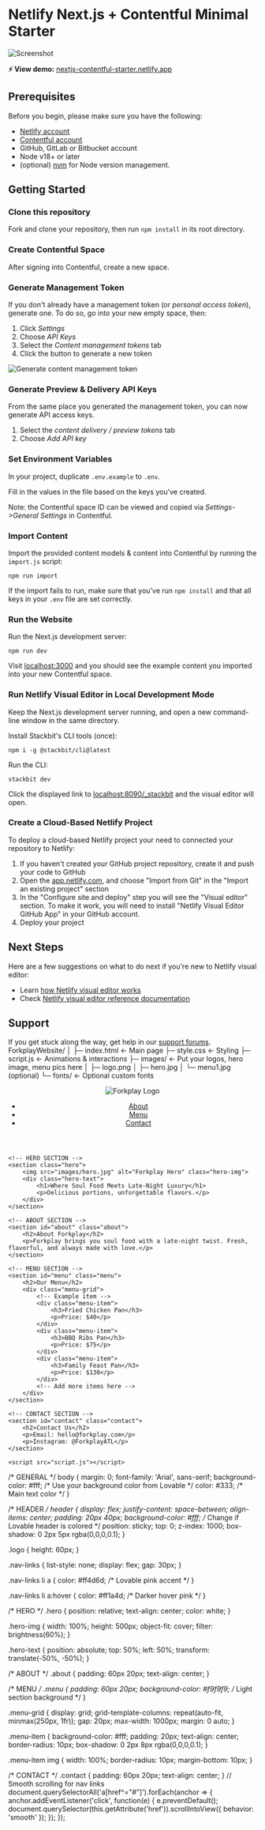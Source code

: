 # Netlify Next.js + Contentful Minimal Starter

![Screenshot](https://assets.stackbit.com/docs/tutorial-shared-thumb.png)

**⚡ View demo:** [nextjs-contentful-starter.netlify.app](https://nextjs-contentful-starter.netlify.app/)

## Prerequisites

Before you begin, please make sure you have the following:

- [Netlify account](https://www.netlify.com/)
- [Contentful account](https://www.contentful.com/)
- GitHub, GitLab or Bitbucket account
- Node v18+ or later
- (optional) [nvm](https://github.com/nvm-sh/nvm) for Node version management.

## Getting Started

### Clone this repository

Fork and clone your repository, then run `npm install` in its root directory.

### Create Contentful Space

After signing into Contentful, create a new space. 

### Generate Management Token

If you don't already have a management token (or _personal access token_), generate one. To do so, go into your new empty space, then:

1. Click _Settings_
1. Choose _API Keys_
1. Select the _Content management tokens_ tab
1. Click the button to generate a new token

![Generate content management token](./docs/generate-mgmt-token.png)

### Generate Preview & Delivery API Keys

From the same place you generated the management token, you can now generate API access keys.

1. Select the *content delivery / preview tokens* tab
1. Choose *Add API key*

### Set Environment Variables

In your project, duplicate `.env.example` to `.env`. 

Fill in the values in the file based on the keys you've created. 

Note: the Contentful space ID can be viewed and copied via *Settings->General Settings* in Contentful.

### Import Content

Import the provided content models & content into Contentful by running the `import.js` script:

    npm run import

If the import fails to run, make sure that you've run `npm install` and that all keys in your `.env` file are set correctly.

### Run the Website

Run the Next.js development server:

    npm run dev

Visit [localhost:3000](http://localhost:3000) and you should see the example content you imported into your new Contentful space.

### Run Netlify Visual Editor in Local Development Mode

Keep the Next.js development server running, and open a new command-line window in the same directory.

Install Stackbit's CLI tools (once):
    
    npm i -g @stackbit/cli@latest

Run the CLI:

    stackbit dev

Click the displayed link to [localhost:8090/_stackbit](http://localhost:8090/_stackbit) and the visual editor will open.

### Create a Cloud-Based Netlify Project

To deploy a cloud-based Netlify project your need to connected your repository to Netlify:

1. If you haven't created your GitHub project repository, create it and push your code to GitHub
2. Open the [app.netlify.com](https://app.netlify.com/), and choose "Import from Git" in the "Import an existing project" section
3. In the "Configure site and deploy" step you will see the "Visual editor" section. To make it work, you will need to install "Netlify Visual Editor GitHub App" in your GitHub account.
4. Deploy your project

## Next Steps

Here are a few suggestions on what to do next if you're new to Netlify visual editor:

- Learn [how Netlify visual editor works](https://docs.netlify.com/visual-editor/overview/)
- Check [Netlify visual editor reference documentation](https://visual-editor-reference.netlify.com/)

## Support

If you get stuck along the way, get help in our [support forums](https://answers.netlify.com/).
ForkplayWebsite/
│
├─ index.html        ← Main page
├─ style.css         ← Styling
├─ script.js         ← Animations & interactions
├─ images/           ← Put your logos, hero image, menu pics here
│     ├─ logo.png
│     ├─ hero.jpg
│     └─ menu1.jpg (optional)
└─ fonts/            ← Optional custom fonts
<!DOCTYPE html>
<html lang="en">
<head>
    <meta charset="UTF-8">
    <meta name="viewport" content="width=device-width, initial-scale=1.0">
    <title>Forkplay Soul Menu</title>
    <link rel="stylesheet" href="style.css">
</head>
<body>
    <!-- HEADER / NAV -->
    <header>
        <nav>
            <img src="images/logo.png" alt="Forkplay Logo" class="logo">
            <ul class="nav-links">
                <li><a href="#about">About</a></li>
                <li><a href="#menu">Menu</a></li>
                <li><a href="#contact">Contact</a></li>
            </ul>
        </nav>
    </header>

    <!-- HERO SECTION -->
    <section class="hero">
        <img src="images/hero.jpg" alt="Forkplay Hero" class="hero-img">
        <div class="hero-text">
            <h1>Where Soul Food Meets Late-Night Luxury</h1>
            <p>Delicious portions, unforgettable flavors.</p>
        </div>
    </section>

    <!-- ABOUT SECTION -->
    <section id="about" class="about">
        <h2>About Forkplay</h2>
        <p>Forkplay brings you soul food with a late-night twist. Fresh, flavorful, and always made with love.</p>
    </section>

    <!-- MENU SECTION -->
    <section id="menu" class="menu">
        <h2>Our Menu</h2>
        <div class="menu-grid">
            <!-- Example item -->
            <div class="menu-item">
                <h3>Fried Chicken Pan</h3>
                <p>Price: $40</p>
            </div>
            <div class="menu-item">
                <h3>BBQ Ribs Pan</h3>
                <p>Price: $75</p>
            </div>
            <div class="menu-item">
                <h3>Family Feast Pan</h3>
                <p>Price: $130</p>
            </div>
            <!-- Add more items here -->
        </div>
    </section>

    <!-- CONTACT SECTION -->
    <section id="contact" class="contact">
        <h2>Contact Us</h2>
        <p>Email: hello@forkplay.com</p>
        <p>Instagram: @ForkplayATL</p>
    </section>

    <script src="script.js"></script>
</body>
</html>
/* GENERAL */
body {
  margin: 0;
  font-family: 'Arial', sans-serif;
  background-color: #fff;  /* Use your background color from Lovable */
  color: #333;             /* Main text color */
}

/* HEADER */
header {
  display: flex;
  justify-content: space-between;
  align-items: center;
  padding: 20px 40px;
  background-color: #fff;  /* Change if Lovable header is colored */
  position: sticky;
  top: 0;
  z-index: 1000;
  box-shadow: 0 2px 5px rgba(0,0,0,0.1);
}

.logo {
  height: 60px;
}

.nav-links {
  list-style: none;
  display: flex;
  gap: 30px;
}

.nav-links li a {
  color: #ff4d6d; /* Lovable pink accent */
}

.nav-links li a:hover {
  color: #ff1a4d; /* Darker hover pink */
}

/* HERO */
.hero {
  position: relative;
  text-align: center;
  color: white;
}

.hero-img {
  width: 100%;
  height: 500px;
  object-fit: cover;
  filter: brightness(60%);
}

.hero-text {
  position: absolute;
  top: 50%;
  left: 50%;
  transform: translate(-50%, -50%);
}

/* ABOUT */
.about {
  padding: 60px 20px;
  text-align: center;
}

/* MENU */
.menu {
  padding: 60px 20px;
  background-color: #f9f9f9; /* Light section background */
}

.menu-grid {
  display: grid;
  grid-template-columns: repeat(auto-fit, minmax(250px, 1fr));
  gap: 20px;
  max-width: 1000px;
  margin: 0 auto;
}

.menu-item {
  background-color: #fff;
  padding: 20px;
  text-align: center;
  border-radius: 10px;
  box-shadow: 0 2px 8px rgba(0,0,0,0.1);
}

.menu-item img {
  width: 100%;
  border-radius: 10px;
  margin-bottom: 10px;
}

/* CONTACT */
.contact {
  padding: 60px 20px;
  text-align: center;
}
// Smooth scrolling for nav links
document.querySelectorAll('a[href^="#"]').forEach(anchor => {
  anchor.addEventListener('click', function(e) {
    e.preventDefault();
    document.querySelector(this.getAttribute('href')).scrollIntoView({
      behavior: 'smooth'
    });
  });
});
